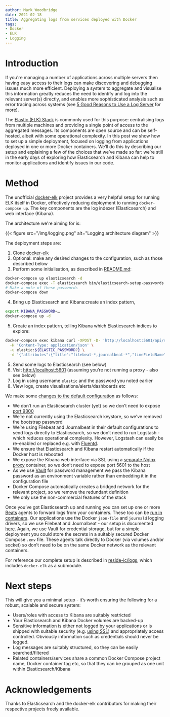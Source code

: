 ```yaml
---
author: Mark Woodbridge
date: 2021-02-18
title: Aggregating logs from services deployed with Docker
tags:
- Docker
- ELK
- Logging
---
```


# Introduction

If you're managing a number of applications across multiple servers then having easy access to their logs can make
discovering and debugging issues much more efficient. Deploying a system to aggregate and visualise this information
greatly reduces the need to identify and log into the relevant server(s) directly, and enables more sophisticated
analysis such as error tracing across systems (see [5 Good Reasons to Use a Log Server] for more).

[5 Good Reasons to Use a Log Server]: https://dzone.com/articles/5-good-reasons-to-use-a-log-server

The [Elastic (ELK) Stack](https://www.elastic.co/what-is/elk-stack) is commonly used for this purpose: centralising logs
from multiple machines and providing a single point of access to the aggregated messages. Its components are open source
and can be self-hosted, albeit with some operational complexity. In this post we show how to set up a simple deployment,
focused on logging from applications deployed in one or more Docker containers. We’ll do this by describing our setup
and explaining a few of the choices that we’ve made so far: we’re still in the early days of exploring how Elasticsearch
and Kibana can help to monitor applications and identify issues in our code.

# Method

The unofficial [docker-elk](https://github.com/deviantony/docker-elk) project provides a very helpful setup for running
ELK itself in Docker, effectively reducing deployment to running `docker-compose up`. The key components are the log
indexer (Elasticsearch) and web interface (Kibana).

The architecture we're aiming for is:

{{< figure src="/img/logging.png" alt="Logging architecture diagram" >}}

The deployment steps are:

1. Clone [docker-elk](https://github.com/deviantony/docker-elk)
2. Optional: make any desired changes to the configuration, such as those described below
3. Perform some initialisation, as described
   in [README.md](https://github.com/deviantony/docker-elk/blob/main/README.md):

  ```sh
  docker-compose up elasticsearch -d
  docker-compose exec -T elasticsearch bin/elasticsearch-setup-passwords auto --batch
  # Make a note of these passwords
  docker-compose down
  ```

4. Bring up Elasticsearch and Kibana:create an index pattern,

  ```sh
  export KIBANA_PASSWORD=…
  docker-compose up -d
  ```

5. Create an index pattern, telling Kibana which Elasticsearch indices to explore:

  ```sh
  docker-compose exec kibana curl -XPOST -D- 'http://localhost:5601/api/saved_objects/index-pattern' \
    -H 'Content-Type: application/json' \
    -u elastic:${ELASTIC_PASSWORD?} \
    -d '{"attributes":{"title":"filebeat-*,journalbeat-*","timeFieldName":"@timestamp"}}'
  ```

5. Send some logs to Elasticsearch (see below)
6. Visit <http://localhost:5601> (assuming you’re not running a proxy - also see below)
7. Log in using username `elastic` and the password you noted earlier
8. View logs, create visualisations/alerts/dashboards etc

We make some
[changes to the default configuration](https://github.com/deviantony/docker-elk/compare/main...reside-ic:main) as
follows:

- We don’t run an Elasticsearch cluster (yet) so we don’t need to
  expose [port 9300](https://discuss.elastic.co/t/what-are-ports-9200-and-9300-used-for/238578)
- We’re not currently using the Elasticsearch keystore, so we’ve removed the bootstrap password
- We’re using Filebeat and Journalbeat in their default configurations to send logs directly to Elasticsearch, so we
  don’t need to run Logstash - which reduces operational complexity. However, Logstash can easily be re-enabled or
  replaced e.g. with [Fluentd](https://www.fluentd.org/).
- We ensure that Elasticsearch and Kibana restart automatically if the Docker host is rebooted
- We expose the Kibana web interface via SSL using
  a [separate Nginx proxy](https://github.com/reside-ic/logs/blob/main/docker-compose.override.yml) container, so we
  don’t need to expose port 5601 to the host
- As we use [Vault](https://www.vaultproject.io/) for password management we pass the Kibana password as an environment
  variable rather than embedding it in the configuration file
- Docker Compose automatically creates a bridged network for the relevant project, so we remove the redundant definition
- We only use the non-commercial features of the stack

Once you’ve got Elasticsearch up and running you can set up one or more [Beats](https://www.elastic.co/beats/) agents to
forward logs from your containers. These too can
be [run in containers](https://github.com/reside-ic/beats/blob/main/docker-compose.yml). Our applications use the
Docker `json-file` and `journald` logging drivers, so we use Filebeat and Journalbeat - our setup is
documented [here](https://github.com/reside-ic/beats). Again, we use Vault for credential storage, but for a simple
deployment you could store the secrets in a suitably secured Docker Compose `.env` file. These agents talk directly to
Docker (via volumes and/or socket) so don’t need to be on the same Docker network as the relevant containers.

For reference our complete setup is described in [reside-ic/logs](https://github.com/reside-ic/logs/), which includes
`docker-elk` as a submodule.

# Next steps

This will give you a minimal setup - it’s worth ensuring the following for a robust, scalable and secure system:

- Users/roles with access to Kibana are suitably restricted
- Your Elasticsearch and Kibana Docker volumes are backed-up
- Sensitive information is either not logged by your applications or is shipped with suitable security (e.g.
  [using SSL](https://www.elastic.co/guide/en/beats/filebeat/current/configuration-ssl.html)) and appropriately access
  controlled. Obviously information such as credentials should never be logged.
- Log messages are suitably structured, so they can be easily searched/filtered
- Related containers/services share a common Docker Compose project name, Docker container tag etc, so that they can be
  grouped as one unit within Elasticsearch/Kibana

# Acknowledgements

Thanks to Elasticsearch and the docker-elk contributors for making their respective projects freely available.
